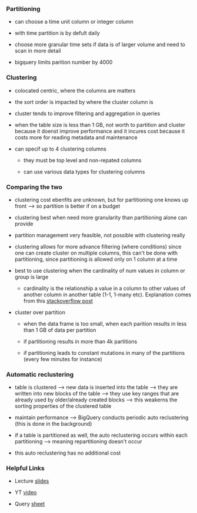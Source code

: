 ### Partitioning 

- can choose a time unit column or integer column 

- with time partition is by defult daily 

- choose more granular time sets if data is of larger volume and need to scan in more detail

- bigquery limits parition number by 4000

### Clustering 

- colocated centric, where the columns are matters

- the sort order is impacted by where the cluster column is 

- cluster tends to improve filtering and aggregation in queries 

- when the table size is less than 1 GB, not worth to partition and cluster because it doenst improve performance and it incures cost because it costs more for reading metadata and maintenance 

- can specif up to 4 clustering columns 

    - they must be top level and non-repated columns

    - can use various data types for clustering columns 

### Comparing the two 

- clustering cost ebenfits are unknown, but for partitioning one knows up front --> so partition is better if on a budget 

- clustering best when need more granularity than partitioning alone can provide 

- partition management very feasible, not possible with clustering really

- clustering allows for more advance filtering (where conditions) since one can create cluster on multiple columns, this can't be done with partitioning, since partitioning is allowed only on 1 column at a time

- best to use clustering when the cardinality of num values in column or group is large 

    - cardinality is the relationship a value in a column to other values of another column in another table (1-1, 1-many etc). Explanation comes from this [stackoverflow post](https://stackoverflow.com/questions/10621077/what-is-cardinality-in-databases)

- cluster over partition

    - when the data frame is too small, when each parition results in less than 1 GB of data per partition

    - if partitioning results in more than 4k partitions

    - if partitioning leads to constant mutations in many of the partitions (every few minutes for instance)

### Automatic reclustering 

- table is clustered --> new data is inserted into the table --> they are written into new blocks of the table --> they use key ranges that are already used by older/already created blocks --> this weakerns the sorting properties of the clustered table

- maintain performance --> BigQuery conducts periodic auto reclustering (this is done in the background)

- if a table is partitioned as well, the auto reclustering occurs within each partitioning --> meaning repartitioning doesn't occur 

- this auto reclustering has no additional cost

### Helpful Links

* Lecture [slides](https://docs.google.com/presentation/d/1a3ZoBAXFk8-EhUsd7rAZd-5p_HpltkzSeujjRGB2TAI/edit#slide=id.g10eebc44ce4_0_26)

* YT [video](https://www.youtube.com/watch?v=-CqXf7vhhDs&t=3s)

* Query [sheet](https://github.com/DataTalksClub/data-engineering-zoomcamp/blob/main/03-data-warehouse/big_query.sql)